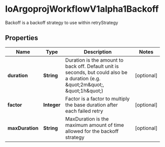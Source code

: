 

# IoArgoprojWorkflowV1alpha1Backoff

Backoff is a backoff strategy to use within retryStrategy
## Properties

Name | Type | Description | Notes
------------ | ------------- | ------------- | -------------
**duration** | **String** | Duration is the amount to back off. Default unit is seconds, but could also be a duration (e.g. \&quot;2m\&quot;, \&quot;1h\&quot;) |  [optional]
**factor** | **Integer** | Factor is a factor to multiply the base duration after each failed retry |  [optional]
**maxDuration** | **String** | MaxDuration is the maximum amount of time allowed for the backoff strategy |  [optional]



